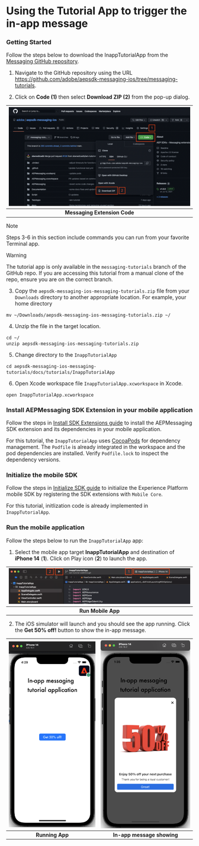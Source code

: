 # Using the Tutorial App to trigger the in-app message

### Getting Started

Follow the steps below to download the InappTutorialApp from the [Messaging GitHub repository](https://github.com/adobe/aepsdk-messaging-ios).

1. Navigate to the GitHub repository using the URL https://github.com/adobe/aepsdk-messaging-ios/tree/messaging-tutorials.

2. Click on **Code (1)** then select **Download ZIP (2)** from the pop-up dialog.

| ![Messaging Extension Code](assets/messaging-github-code.png?raw=true) |
| :---: |
| **Messaging Extension Code** |

> [!NOTE]
> Steps 3-6 in this section include commands you can run from your favorite Terminal app.

> [!WARNING]
> The tutorial app is only available in the `messaging-tutorials` branch of the GitHub repo. If you are accessing this tutorial from a manual clone of the repo, ensure you are on the correct branch.

3. Copy the `aepsdk-messaging-ios-messaging-tutorials.zip` file from your `Downloads` directory to another appropriate location. For example, your home directory

```
mv ~/Downloads/aepsdk-messaging-ios-messaging-tutorials.zip ~/
```

4. Unzip the file in the target location.

```
cd ~/
unzip aepsdk-messaging-ios-messaging-tutorials.zip
```

5. Change directory to the `InappTutorialApp`

```
cd aepsdk-messaging-ios-messaging-tutorials/docs/tutorials/InappTutorialApp
```

6. Open Xcode workspace file `InappTutorialApp.xcworkspace` in Xcode.

```
open InappTutorialApp.xcworkspace
```

### Install AEPMessaging SDK Extension in your mobile application

Follow the steps in [Install SDK Extensions guide](../getting-started/install-sdk-extensions.md) to install the AEPMessaging SDK extension and its dependencies in your mobile application.

For this tutorial, the `InappTutorialApp` uses [CocoaPods](https://guides.cocoapods.org/using/getting-started.html) for dependency management. The `Podfile` is already integrated in the workspace and the pod dependencies are installed. Verify `Podfile.lock` to inspect the dependency versions.

### Initialize the mobile SDK

Follow the steps in [Initialize SDK guide](../getting-started/init-sdk.md) to initialize the Experience Platform mobile SDK by registering the SDK extensions with `Mobile Core`.

For this tutorial, initlization code is already implemented in `InappTutorialApp`.

### Run the mobile application

Follow the steps below to run the `InappTutorialApp` app:

1. Select the mobile app target **InappTutorialApp** and destination of **iPhone 14** (**1**). Click on Play icon (**2**) to launch the app.

| ![Run Mobile App](assets/messaging-app-run.png?raw=true) |
| :---: |
| **Run Mobile App** |

2. The iOS simulator will launch and you should see the app running. Click the **Get 50% off!** button to show the in-app message.

|![Running App](assets/messaging-app-simulator.png?raw=true) | ![In-app message showing](assets/messaging-app-showing.png?raw=true) |
| :---------: | :---------: |
| **Running App** | **In-app message showing** |